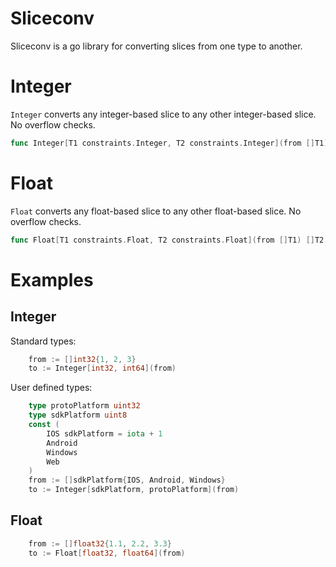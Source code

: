 # Sliceconv
Sliceconv is a go library for converting slices from one type to another.

# Integer

`Integer` converts any integer-based slice to any other integer-based slice. No overflow checks.
```go
func Integer[T1 constraints.Integer, T2 constraints.Integer](from []T1) []T2{}
```

# Float

`Float` converts any float-based slice to any other float-based slice. No overflow checks.
```go
func Float[T1 constraints.Float, T2 constraints.Float](from []T1) []T2 {}
```

# Examples

## Integer
Standard types:
```go
	from := []int32{1, 2, 3}
	to := Integer[int32, int64](from)
```

User defined types:
```go
	type protoPlatform uint32
	type sdkPlatform uint8
	const (
		IOS sdkPlatform = iota + 1
		Android
		Windows
		Web
	)
	from := []sdkPlatform{IOS, Android, Windows}
	to := Integer[sdkPlatform, protoPlatform](from)
```

## Float
```go
    from := []float32{1.1, 2.2, 3.3}
    to := Float[float32, float64](from)
```
